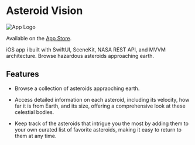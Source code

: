 # Asteroid Vision

![App Logo](https://github.com/user-attachments/assets/65ef3b61-9fd1-4a05-ab98-32172d02d6ed)

Available on the [App Store](https://apps.apple.com/us/app/asteroid-vision/id6480248381).

iOS app i built with SwiftUI, SceneKit, NASA REST API, and MVVM architecture.
Browse hazardous asteroids approaching earth.

## Features

- Browse a collection of asteroids appraoching earth.

- Access detailed information on each asteroid, including its velocity, how far it is from Earth, and its size, offering a comprehensive look at these celestial bodies.

- Keep track of the asteroids that intrigue you the most by adding them to your own curated list of favorite asteroids, making it easy to return to them at any time.

